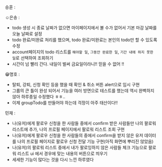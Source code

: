 승훈 :

☺은송 :  
- todo 생성 시 종료 날짜가 없으면 마이페이지에서 볼 수가 없어서 기본 마감 날짜를 오늘 날짜로 설정
- todo 완료/미완료 처리를 했으며, todo 완료/미완료는 본인의 todo만 할 수 있도록 수정
- account페이지의 todo 리스트를 `해야할 일`, `그동안 완료한 일`, `기간 내에 하지 못한 일`로 선택하여 조회하기
- 시간이 넘 빨리 간다. 내일이 벌써 금요일이라니!! 믿을 수 없어 !!

😁명호 :  
- 탈퇴, 강퇴, 신청 확인 등을 했을 때 확인 & 취소 버튼 alert으로 임시 구현
- 그룹의 큰 틀이 완성 되어서 기능을 여러 방면으로 테스트를 했는데 역시 완벽하지 않아 하루종일 수정했다 ㅎㅎ..
- 이제 groupTodo를 만들어야 하는데 걱정이 아주 태산이다!!

민재 :
- 나(유저)에게 팔로우 신청을 한 사람들 중에서 confirm 받은 사람들만 나의 팔로워 리스트에 추가, 나의 프로필 페이지에서 팔로워 리스트 조회 구현
- 나(유저)에게 팔로우 신청을 한 사람들의 중에서 confirm을 받지 않은 유저 데이터를 나의 프로필 페이지로 팔로우 신청 전달 기능 구현(아직 화면에 뿌리진 않았음)
- 나(유저)의 팔로워 리스트 중에서 내가 팔로잉하지 않은 사람들 체크 기능으로 팔로워 리스트 ui 에서 경우에 맞는 내용의 버튼으로 띄우기
- 세세한 기능이 많다는 것을 다시 느낀 하루였다

